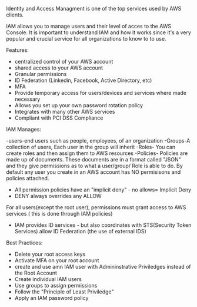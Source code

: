
Identity and Access Managment is one of the top services used by AWS clients.

IAM allows you to manage users and their level of acces to the AWS Console. It is important to understand IAM and how it works since it's a very popular and crucial service for all organizations to know to to use.


Features: 

- centralized control of your AWS account
- shared access to your AWS account
- Granular permissions
- ID Federation (Linkedin, Facebook, Active Directory, etc)
- MFA
- Provide temporary access for users/devices and services where made necessary
- Allows you set up your own password rotation policy
- Integrates with many other AWS services 
- Compliant with PCI DSS Compliance

IAM Manages:

-users-end users such as people, employees, of an organization
-Groups-A collection of users, Each user in the group will inherit
-Roles- You can create roles and then assign them to AWS resources
-Policies- Policies are made up of documents. These documents are in a format called "JSON" and they give permissions as to what a user/group/ Role is able to do.
 By default any user you create in an AWS account has NO permisisons and policies attached.
 
 - All permission policies have an "implicit deny" - no allows= Implicit Deny
 - DENY always overrides any ALLOW
 
 For all users(except the root user), permissions must grant access to AWS services ( this is done through IAM policies)
 - IAM provides ID services - but also coordinates with STS(Security Token Services) allow ID Federation (the use of external IDS)

Best Practices:
- Delete your root access keys
- Activate MFA on your root account
- create and use amn IAM user with Admininstrative Priviledges instead of the Root Account
- Create individual IAM users
- Use groups to assign permissions
- Follow the "Principle of Least Priviledge"
- Apply an IAM password policy
